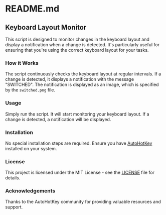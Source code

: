 # README.md

## Keyboard Layout Monitor

This script is designed to monitor changes in the keyboard layout and display a notification when a change is detected. It's particularly useful for ensuring that you're using the correct keyboard layout for your tasks.

### How it Works

The script continuously checks the keyboard layout at regular intervals. If a change is detected, it displays a notification with the message "SWITCHED". The notification is displayed as an image, which is specified by the `switched.png` file. 

### Usage

Simply run the script. It will start monitoring your keyboard layout. If a change is detected, a notification will be displayed.

### Installation

No special installation steps are required. Ensure you have [AutoHotKey](https://www.autohotkey.com/) installed on your system.

### License

This project is licensed under the MIT License - see the [LICENSE](LICENSE) file for details.

### Acknowledgements

Thanks to the AutoHotKey community for providing valuable resources and support.